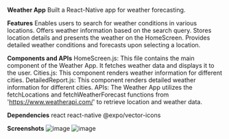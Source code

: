 **Weather App**
Built a React-Native app for weather forecasting.

**Features**
  Enables users to search for weather conditions in various locations.
  Offers weather information based on the search query.
  Stores location details and presents the weather on the HomeScreen.
  Provides detailed weather conditions and forecasts upon selecting a location.

**Components and APIs**
  HomeScreen.js: This file contains the main component of the Weather App. It fetches weather data and displays it to the user.
  Cities.js: This component renders weather information for different cities.
  DetailedReport.js: This component renders detailed weather information for different cities.
  APIs: The Weather App utilizes the fetchLocations and fetchWeatherForecast functions from 'https://www.weatherapi.com/' to retrieve location and weather data.

**Dependencies**
  react
  react-native
  @expo/vector-icons

**Screenshots**
![image](https://github.com/akhilshetty97/WeatherApp/assets/47709446/09f977ae-a12a-45b7-95ba-6cd1fd47c3e6)
![image](https://github.com/akhilshetty97/WeatherApp/assets/47709446/0dfc2927-392d-4804-8f05-c58cd023670e)



